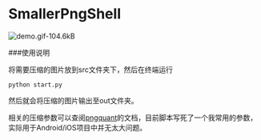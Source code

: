 # SmallerPngShell

![demo.gif-104.6kB][1]

###使用说明

将需要压缩的图片放到src文件夹下，然后在终端运行
```
python start.py
```
然后就会将压缩的图片输出至out文件夹。

相关的压缩参数可以查阅[pngquant](https://github.com/pornel/pngquant)的文档，目前脚本写死了一个我常用的参数，实际用于Android/iOS项目中并无太大问题。


[1]: http://static.zybuluo.com/devinshine/t0h5mmg3hjv121tjqmzpt8u1/demo.gif